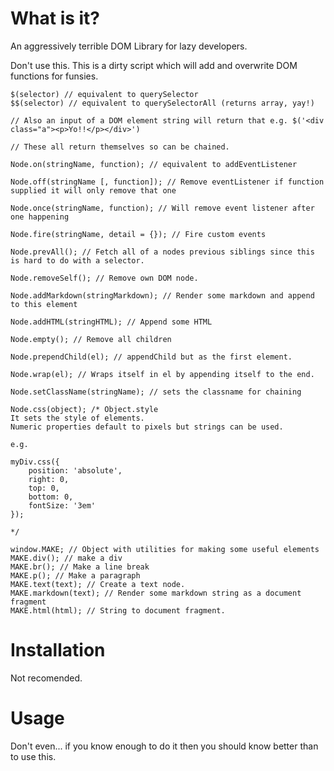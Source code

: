 # What is it?
An aggressively terrible DOM Library for lazy developers.

Don't use this. This is a dirty script which will add and overwrite DOM functions for funsies.

```
$(selector) // equivalent to querySelector
$$(selector) // equivalent to querySelectorAll (returns array, yay!)

// Also an input of a DOM element string will return that e.g. $('<div class="a"><p>Yo!!</p></div>')

// These all return themselves so can be chained.

Node.on(stringName, function); // equivalent to addEventListener

Node.off(stringName [, function]); // Remove eventListener if function supplied it will only remove that one

Node.once(stringName, function); // Will remove event listener after one happening

Node.fire(stringName, detail = {}); // Fire custom events

Node.prevAll(); // Fetch all of a nodes previous siblings since this is hard to do with a selector.

Node.removeSelf(); // Remove own DOM node.

Node.addMarkdown(stringMarkdown); // Render some markdown and append to this element

Node.addHTML(stringHTML); // Append some HTML

Node.empty(); // Remove all children 

Node.prependChild(el); // appendChild but as the first element.

Node.wrap(el); // Wraps itself in el by appending itself to the end.

Node.setClassName(stringName); // sets the classname for chaining

Node.css(object); /* Object.style
It sets the style of elements.
Numeric properties default to pixels but strings can be used.

e.g.

myDiv.css({
	position: 'absolute',
	right: 0,
	top: 0,
	bottom: 0,
	fontSize: '3em'
});

*/

window.MAKE; // Object with utilities for making some useful elements
MAKE.div(); // make a div
MAKE.br(); // Make a line break
MAKE.p(); // Make a paragraph
MAKE.text(text); // Create a text node.
MAKE.markdown(text); // Render some markdown string as a document fragment
MAKE.html(html); // String to document fragment.

```

# Installation

Not recomended.

# Usage

Don't even... if you know enough to do it then you should know better than to use this.
